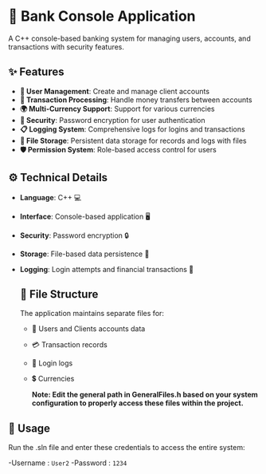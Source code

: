 # 🏦 Bank Console Application 

A C++ console-based banking system for managing users, accounts, and transactions with security features.

## ✨ Features

- **👥 User Management**: Create and manage client accounts
- **💸 Transaction Processing**: Handle money transfers between accounts
- **🌍 Multi-Currency Support**: Support for various currencies
- **🔐 Security**: Password encryption for user authentication
- **📋 Logging System**: Comprehensive logs for logins and transactions
- **💾 File Storage**: Persistent data storage for records and logs with files
- **🛡️ Permission System**: Role-based access control for users

## ⚙️ Technical Details

- **Language**: C++ 💻
- **Interface**: Console-based application 🖥️
- **Security**: Password encryption 🔒
- **Storage**: File-based data persistence 📁
- **Logging**: Login attempts and financial transactions 📄

  ## 📂 File Structure
  
  The application maintains separate files for:
  - 👤 Users and Clients accounts data
  - 💳 Transaction records
  - 🔐 Login logs
  - 💲 Currencies
    
    **Note: Edit the general path in GeneralFiles.h based on your system configuration to properly access these files within the project.** 

## 🎯 Usage

Run the .sln file and enter these credentials to access the entire system:

-Username : `User2`
-Password : `1234`
